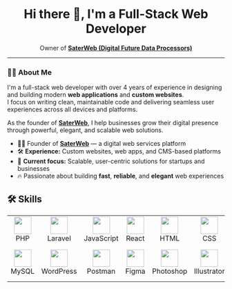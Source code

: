 <h1 align="center">Hi there 👋, I'm a Full-Stack Web Developer</h1>
<p align="center">
  Owner of <a href="https://saterweb.com" target="_blank"><strong>SaterWeb (Digital Future Data Processors)</strong></a> <br/>

</p>

<hr>

<h3>🧑‍💻 About Me</h3>

<p>
  I'm a full-stack web developer with over 4 years of experience in designing and building modern <strong>web applications</strong> and <strong>custom websites</strong>.<br>
  I focus on writing clean, maintainable code and delivering seamless user experiences across all devices and platforms.
</p>

<p>
  As the founder of <a href="https://saterweb.com" target="_blank"><strong>SaterWeb</strong></a>, I help businesses grow their digital presence through powerful, elegant, and scalable web solutions.
</p>

<ul>
  <li>👨‍💼 Founder of <a href="https://saterweb.com" target="_blank"><strong>SaterWeb</strong></a> — a digital web services platform</li>
  <li>🛠️ <strong>Experience:</strong> Custom websites, web apps, and CMS-based platforms</li>
  <li>🎯 <strong>Current focus:</strong> Scalable, user-centric solutions for startups and businesses</li>
  <li>🔥 Passionate about building <strong>fast</strong>, <strong>reliable</strong>, and <strong>elegant</strong> web experiences</li>
</ul>

## 🛠️ Skills

<table>
  <tr>
    <td align="center">
      <img src="https://skillicons.dev/icons?i=php" width="40" /><br>PHP
    </td>
    <td align="center">
      <img src="https://skillicons.dev/icons?i=laravel" width="40" /><br>Laravel
    </td>
    <td align="center">
      <img src="https://skillicons.dev/icons?i=js" width="40" /><br>JavaScript
    </td>
    <td align="center">
      <img src="https://skillicons.dev/icons?i=react" width="40" /><br>React
    </td>
    <td align="center">
      <img src="https://skillicons.dev/icons?i=html" width="40" /><br>HTML
    </td>
    <td align="center">
      <img src="https://skillicons.dev/icons?i=css" width="40" /><br>CSS
    </td>
    <td align="center">
      <img src="https://skillicons.dev/icons?i=bootstrap" width="40" /><br>Bootstrap
    </td>
    <td align="center">
      🌐<br>Livewire
    </td>
  </tr>
  <tr>
    <td align="center">
      <img src="https://skillicons.dev/icons?i=mysql" width="40" /><br>MySQL
    </td>
    <td align="center">
      <img src="https://skillicons.dev/icons?i=wordpress" width="40" /><br>WordPress
    </td>
    <td align="center">
      <img src="https://skillicons.dev/icons?i=postman" width="40" /><br>Postman
    </td>
    <td align="center">
      <img src="https://skillicons.dev/icons?i=figma" width="40" /><br>Figma
    </td>
    <td align="center">
      <img src="https://skillicons.dev/icons?i=photoshop" width="40" /><br>Photoshop
    </td>
    <td align="center">
      <img src="https://skillicons.dev/icons?i=illustrator" width="40" /><br>Illustrator
    </td>
      <td align="center">
      <img src="https://skillicons.dev/icons?i=seo" width="40" /><br>SEO
    </td>
    <td align="center">
      <img src="https://skillicons.dev/icons?i=api" width="40" /><br>REST API
    </td>
  </tr>
</table>



